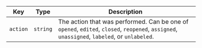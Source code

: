 Key | Type | Description
----|------|-------------
`action`|`string` | The action that was performed. Can be one of `opened`, `edited`, `closed`, `reopened`, `assigned`, `unassigned`, `labeled`, or `unlabeled`.
